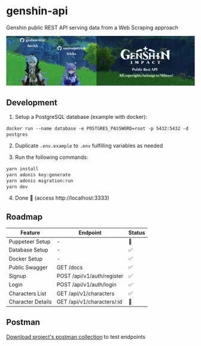 # genshin-api
Genshin public REST API serving data from a Web Scraping approach

![Aerith & tricks at Genshin Impact world giving welcome for contributors!](docs/readme.png)

## Development

1. Setup a PostgreSQL database (example with docker):
```
docker run --name database -e POSTGRES_PASSWORD=root -p 5432:5432 -d postgres
```

2. Duplicate `.env.example` to `.env` fulfilling variables as needed

3. Run the following commands:
```
yarn install
yarn adonis key:generate
yarn adonis migration:run
yarn dev
```

4. Done 🎉 (access http://localhost:3333)

## Roadmap

| Feature              | Endpoint                   | Status          |
|----------------------|----------------------------|-----------------|
| Puppeteer Setup      | -                          | :no_entry_sign: |
| Database Setup       | -                          | :white_check_mark: |
| Docker Setup         | -                          | :white_check_mark: |
| Public Swagger       | GET /docs                  | :white_check_mark: |
| Signup               | POST /api/v1/auth/register | :white_check_mark: |
| Login                | POST /api/v1/auth/login    | :white_check_mark: |
| Characters List      | GET /api/v1/characters     | :white_check_mark: |
| Character Details    | GET /api/v1/characters/:id | :no_entry_sign: |

## Postman

[Download project's postman collection](https://raw.githubusercontent.com/santospatrick/genshin-api/adonis/postman/Genshin.postman_collection.json) to test endpoints
